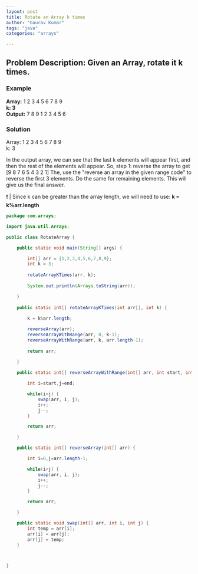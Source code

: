 ```yaml
---
layout: post
title: Rotate an Array k times
author: "Gaurav Kumar"
tags: "java"
categories: "arrays"

---
```


## Problem Description:  Given an Array, rotate it k times. 

### Example

__Array:__
1 2 3 4 5 6 7 8 9  
__k: 3__  
__Output:__
7 8 9 1 2 3 4 5 6  

### Solution

Array: 1 2 3 4 5 6 7 8 9  
k: 3

In the output array, we can see that the last k elements will appear first, and then the rest of the elements will appear.
So, step 1: reverse the array to get [9 8 7 6 5 4 3 2 1]
The, use the "reverse an array in the given range code" to reverse the first 3 elements. Do the same for remaining elements. This will give us the final answer.

:exclamation: | Since k can be greater than the array length, we will need to use: __k = k%arr.length__

```java
package com.arrays;

import java.util.Arrays;

public class RotateArray {

	public static void main(String[] args) {

		int[] arr = {1,2,3,4,5,6,7,8,9};
		int k = 3;
		
		rotateArrayKTimes(arr, k);
		
		System.out.println(Arrays.toString(arr));

	}
	
	public static int[] rotateArrayKTimes(int arr[], int k) {
		
        k = k%arr.length;

		reverseArray(arr);
		reverseArrayWithRange(arr, 0, k-1);
		reverseArrayWithRange(arr, k, arr.length-1);
		
		return arr;
		
	}

	public static int[] reverseArrayWithRange(int[] arr, int start, int end) {

		int i=start,j=end;

		while(i<j) {
			swap(arr, i, j);
			i++;
			j--;
		}

		return arr;

	}

	public static int[] reverseArray(int[] arr) {

		int i=0,j=arr.length-1;

		while(i<j) {
			swap(arr, i, j);
			i++;
			j--;
		}

		return arr;

	}

	public static void swap(int[] arr, int i, int j) {
		int temp = arr[i];
		arr[i] = arr[j];
		arr[j] = temp;
	}



}
```
